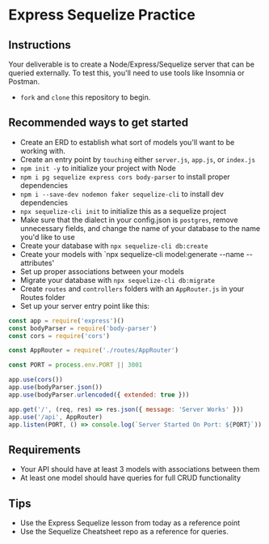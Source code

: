 # Express Sequelize Practice

## Instructions
Your deliverable is to create a Node/Express/Sequelize server that can be queried externally. To test this, you'll need to use tools like Insomnia or Postman.
- `fork` and `clone` this repository to begin.

## Recommended ways to get started
- Create an ERD to establish what sort of models you'll want to be working with.
- Create an entry point by `touching` either `server.js`, `app.js`, or `index.js`
- `npm init -y` to initialize your project with Node
- `npm i pg sequelize express cors body-parser` to install proper dependencies
- `npm i --save-dev nodemon faker sequelize-cli` to install dev dependencies
- `npx sequelize-cli init` to initialize this as a sequelize project
- Make sure that the dialect in your config.json is `postgres`, remove unnecessary fields, and change the name of your database to the name you'd like to use
- Create your database with `npx sequelize-cli db:create`
- Create your models with `npx sequelize-cli model:generate --name  --attributes'
- Set up proper associations between your models 
- Migrate your database with `npx sequelize-cli db:migrate`
- Create `routes` and `controllers` folders with an `AppRouter.js` in your Routes folder
- Set up your server entry point like this:
```js
const app = require('express')()
const bodyParser = require('body-parser')
const cors = require('cors')

const AppRouter = require('./routes/AppRouter')

const PORT = process.env.PORT || 3001

app.use(cors())
app.use(bodyParser.json())
app.use(bodyParser.urlencoded({ extended: true }))

app.get('/', (req, res) => res.json({ message: 'Server Works' }))
app.use('/api', AppRouter)
app.listen(PORT, () => console.log(`Server Started On Port: ${PORT}`))
```

## Requirements
- Your API should have at least 3 models with associations between them
- At least one model should have queries for full CRUD functionality

## Tips
- Use the Express Sequelize lesson from today as a reference point
- Use the Sequelize Cheatsheet repo as a reference for queries.
